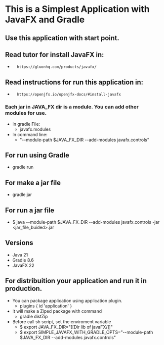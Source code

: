 # This is a Simplest Application with JavaFX and Gradle

## Use this application with start point.

## Read tutor for install JavaFX in:
*       https://gluonhq.com/products/javafx/ 
## Read instructions for run this application in:
*       https://openjfx.io/openjfx-docs/#install-javafx

### Each jar in JAVA_FX dir is a module. You can add other modules for use.
  * In gradle File:
    * javafx.modules
  * In command line: 
    *  "--module-path $JAVA_FX_DIR --add-modules javafx.controls"

## For run using Gradle
 * gradle run
## For make a jar file
 * gradle jar
## For run a jar file
 * $ java --module-path $JAVA_FX_DIR --add-modules javafx.controls  -jar <jar_file_buided>.jar 

## Versions
 * Java 21
 * Gradle 8.6
 * JavaFX 22


## For distribuition your application and run it in production.
  * You can package application using application plugin. 
    *   plugins { id 'application' }
  * It will make a Ziped package with command
    *   gradle distZip
  * Before call sh script, set the enviroment variable 
    *   $ export JAVA_FX_DIR="[[Dir lib of javaFX/]]"
    *   $ export SIMPLE_JAVAFX_WITH_GRADLE_OPTS="--module-path $JAVA_FX_DIR --add-modules javafx.controls"